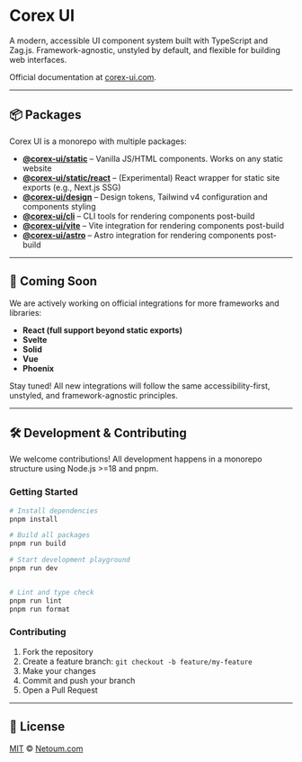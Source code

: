 # Corex UI

A modern, accessible UI component system built with TypeScript and Zag.js. Framework-agnostic, unstyled by default, and flexible for building web interfaces.

Official documentation at [corex-ui.com](https://corex-ui.com).

---

## 📦 Packages

Corex UI is a monorepo with multiple packages:

- **[@corex-ui/static](./packages/static)** – Vanilla JS/HTML components. Works on any static website
- **[@corex-ui/static/react](./packages/static)** – (Experimental) React wrapper for static site exports (e.g., Next.js SSG)
- **[@corex-ui/design](./packages/design)** – Design tokens, Tailwind v4 configuration and components styling
- **[@corex-ui/cli](./packages/cli)** – CLI tools for rendering components post-build
- **[@corex-ui/vite](./packages/vite)** – Vite integration for rendering components post-build
- **[@corex-ui/astro](./packages/astro)** – Astro integration for rendering components post-build

---

## 🚧 Coming Soon

We are actively working on official integrations for more frameworks and libraries:

- **React (full support beyond static exports)**
- **Svelte**
- **Solid**
- **Vue**
- **Phoenix**

Stay tuned! All new integrations will follow the same accessibility-first, unstyled, and framework-agnostic principles.

---

## 🛠️ Development & Contributing

We welcome contributions! All development happens in a monorepo structure using Node.js >=18 and pnpm.

### Getting Started

```bash
# Install dependencies
pnpm install

# Build all packages
pnpm run build

# Start development playground
pnpm run dev


# Lint and type check
pnpm run lint
pnpm run format
```

### Contributing

1. Fork the repository
2. Create a feature branch: `git checkout -b feature/my-feature`
3. Make your changes
4. Commit and push your branch
5. Open a Pull Request

---

## 📝 License

[MIT](./LICENSE) © [Netoum.com](https://netoum.com)

